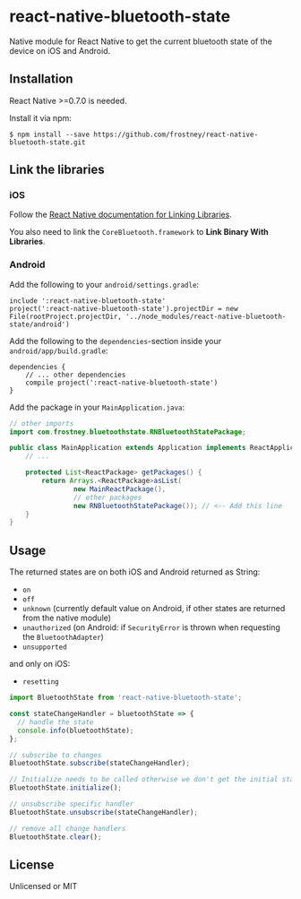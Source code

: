 # react-native-bluetooth-state
Native module for React Native to get the current bluetooth state of the device on iOS and Android.

## Installation

React Native >=0.7.0 is needed.

Install it via npm:
```
$ npm install --save https://github.com/frostney/react-native-bluetooth-state.git
```

## Link the libraries

### iOS
Follow the [React Native documentation for Linking Libraries](https://facebook.github.io/react-native/docs/linking-libraries-ios.html).

You also need to link the `CoreBluetooth.framework` to __Link Binary With Libraries__.

### Android
Add the following to your `android/settings.gradle`:
```
include ':react-native-bluetooth-state'
project(':react-native-bluetooth-state').projectDir = new File(rootProject.projectDir, '../node_modules/react-native-bluetooth-state/android')
```

Add the following to the `dependencies`-section inside your `android/app/build.gradle`:
```
dependencies {
    // ... other dependencies
    compile project(':react-native-bluetooth-state')
}

```

Add the package in your `MainApplication.java`:

```java
// other imports
import com.frostney.bluetoothstate.RNBluetoothStatePackage;

public class MainApplication extends Application implements ReactApplication {
    // ...

    protected List<ReactPackage> getPackages() {
        return Arrays.<ReactPackage>asList(
                new MainReactPackage(),
                // other packages
                new RNBluetoothStatePackage()); // <-- Add this line
    }
}
```

## Usage

The returned states are on both iOS and Android returned as String:

- `on`
- `off`
- `unknown` (currently default value on Android, if other states are returned from the native module)
- `unauthorized` (on Android: if `SecurityError` is thrown when requesting the `BluetoothAdapter`)
- `unsupported`

and only on iOS:

- `resetting`

```javascript
import BluetoothState from 'react-native-bluetooth-state';

const stateChangeHandler = bluetoothState => {
  // handle the state
  console.info(bluetoothState);
};

// subscribe to changes
BluetoothState.subscribe(stateChangeHandler);

// Initialize needs to be called otherwise we don't get the initial state
BluetoothState.initialize();

// unsubscribe specific handler
BluetoothState.unsubscribe(stateChangeHandler);

// remove all change handlers
BluetoothState.clear();
```

## License
Unlicensed or MIT
